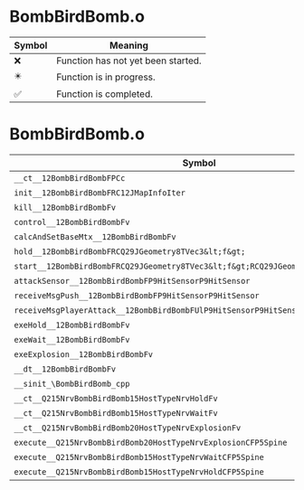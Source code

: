 # BombBirdBomb.o
| Symbol | Meaning 
| ------------- | ------------- 
| :x: | Function has not yet been started. 
| :eight_pointed_black_star: | Function is in progress. 
| :white_check_mark: | Function is completed. 


# BombBirdBomb.o
| Symbol | Decompiled? |
| ------------- | ------------- |
| `__ct__12BombBirdBombFPCc` | :x: |
| `init__12BombBirdBombFRC12JMapInfoIter` | :x: |
| `kill__12BombBirdBombFv` | :x: |
| `control__12BombBirdBombFv` | :x: |
| `calcAndSetBaseMtx__12BombBirdBombFv` | :x: |
| `hold__12BombBirdBombFRCQ29JGeometry8TVec3&lt;f&gt;` | :x: |
| `start__12BombBirdBombFRCQ29JGeometry8TVec3&lt;f&gt;RCQ29JGeometry8TVec3&lt;f&gt;` | :x: |
| `attackSensor__12BombBirdBombFP9HitSensorP9HitSensor` | :x: |
| `receiveMsgPush__12BombBirdBombFP9HitSensorP9HitSensor` | :x: |
| `receiveMsgPlayerAttack__12BombBirdBombFUlP9HitSensorP9HitSensor` | :x: |
| `exeHold__12BombBirdBombFv` | :x: |
| `exeWait__12BombBirdBombFv` | :x: |
| `exeExplosion__12BombBirdBombFv` | :x: |
| `__dt__12BombBirdBombFv` | :x: |
| `__sinit_\BombBirdBomb_cpp` | :x: |
| `__ct__Q215NrvBombBirdBomb15HostTypeNrvHoldFv` | :x: |
| `__ct__Q215NrvBombBirdBomb15HostTypeNrvWaitFv` | :x: |
| `__ct__Q215NrvBombBirdBomb20HostTypeNrvExplosionFv` | :x: |
| `execute__Q215NrvBombBirdBomb20HostTypeNrvExplosionCFP5Spine` | :x: |
| `execute__Q215NrvBombBirdBomb15HostTypeNrvWaitCFP5Spine` | :x: |
| `execute__Q215NrvBombBirdBomb15HostTypeNrvHoldCFP5Spine` | :x: |
